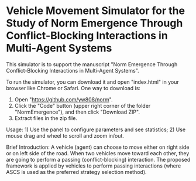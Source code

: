 # Vehicle Movement Simulator for the Study of Norm Emergence Through Conflict-Blocking Interactions in Multi-Agent Systems

This simulator is to support the manuscript "Norm Emergence Through Conflict-Blocking Interactions in Multi-Agent Systems". 

To run the simulator, you can download it and open "index.html" in your browser like Chrome or Safari. One way to download is: 

1. Open "https://github.com/yw808/norm".
2. Click the "Code" button (upper right corner of the folder "NormEmergence"), and then click "Download ZIP".
3. Extract files in the zip file.

Usage: 1) Use the panel to configure parameters and see statistics; 2) Use mouse drag and wheel to scroll and zoom in/out.

Brief Introduction: A vehicle (agent) can choose to move either on right side or on left side of the road. When two vehicles move toward each other, they are going to perform a passing (conflict-blocking) interaction. The proposed framework is applied by vehicles to perform passing interactions (where ASCS is used as the preferred strategy selection method).
